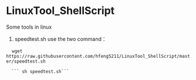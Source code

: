 # LinuxTool_ShellScript
Some tools in linux


 1. speedtest.sh
 use the two command：
 
      ``` wget https://raw.githubusercontent.com/hfeng5211/LinuxTool_ShellScript/master/speedtest.sh ```
     
      ``` sh speedtest.sh```
